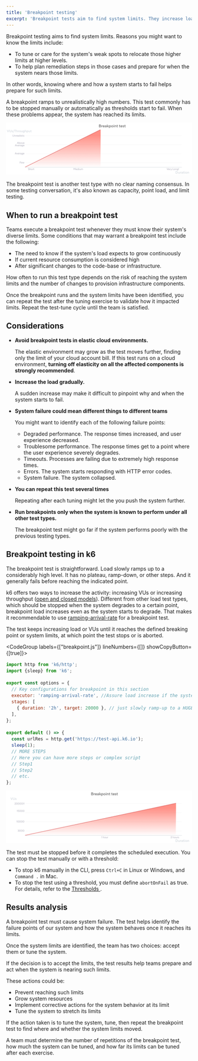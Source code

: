 ```yaml
---
title: 'Breakpoint testing'
excerpt: 'Breakpoint tests aim to find system limits. They increase load until the system fails.'
---
```


Breakpoint testing aims to find system limits. Reasons you might want to know the limits include: 

* To tune or care for the system's weak spots to relocate those higher limits at higher levels.
* To help plan remediation steps in those cases and prepare for when the system nears those limits.

In other words, knowing where and how a system starts to fail helps prepare for such limits.


A breakpoint ramps to unrealistically high numbers.
This test commonly has to be stopped manually or automatically as thresholds start to fail. When these problems appear, the system has reached its limits.

![Overview of a breakpoint test](images/chart-breakpoint-test-overview.png)

The breakpoint test is another test type with no clear naming consensus.
In some testing conversation, it's also known as capacity, point load, and limit testing.

## When to run a breakpoint test

Teams execute a breakpoint test whenever they must know their system's diverse limits. Some conditions that may warrant a breakpoint test include the following:

* The need to know if the system's load expects to grow continuously
* If current resource consumption is considered high
* After significant changes to the code-base or infrastructure.

How often to run this test type depends on the risk of reaching the system limits and the number of changes to provision infrastructure components.

Once the breakpoint runs and the system limits have been identified, you can repeat the test after the tuning exercise to validate how it impacted limits. Repeat the test-tune cycle until the team is satisfied.

## Considerations

* **Avoid breakpoint tests in elastic cloud environments.**

    The elastic environment may grow as the test moves further, finding only the limit of your cloud account bill. If this test runs on a cloud environment, **turning off elasticity on all the affected components is strongly recommended**.
* **Increase the load gradually.**

  A sudden increase may make it difficult to pinpoint why and when the system starts to fail.
  
* **System failure could mean different things to different teams**

    You might want to identify each of the following failure points:
    * Degraded performance. The response times increased, and user experience decreased.
    * Troublesome performance. The response times get to a point where the user experience severely degrades.
    * Timeouts. Processes are failing due to extremely high response times.
    * Errors. The system starts responding with HTTP error codes.
    * System failure. The system collapsed.
    
* **You can repeat this test several times**

    Repeating after each tuning might let the you push the system further.

* **Run breakpoints only when the system is known to perform under all other test types.**

  The breakpoint test might go far if the system performs poorly with the previous testing types.

## Breakpoint testing in k6

The breakpoint test is straightforward. Load slowly ramps up to a considerably high level.
It has no plateau, ramp-down, or other steps. And it generally fails before reaching the indicated point.

k6 offers two ways to increase the activity: increasing VUs or increasing throughput ([open and closed models](/using-k6/scenarios/concepts/open-vs-closed/)).
Different from other load test types, which should be stopped when the system degrades to a certain point, breakpoint load increases even as the system starts to degrade.
That makes it recommendable to use [ramping-arrival-rate](/using-k6/scenarios/executors/ramping-arrival-rate/) for a breakpoint test.

The test keeps increasing load or VUs until it reaches the defined breaking point or system limits, at which point the test stops or is aborted.

<CodeGroup labels={["breakpoint.js"]} lineNumbers={[]} showCopyButton={[true]}>

```javascript
import http from 'k6/http';
import {sleep} from 'k6';

export const options = {
  // Key configurations for breakpoint in this section
  executor: 'ramping-arrival-rate', //Assure load increase if the system slows
  stages: [
    { duration: '2h', target: 20000 }, // just slowly ramp-up to a HUGE load
  ],
};

export default () => {
  const urlRes = http.get('https://test-api.k6.io');
  sleep(1);
  // MORE STEPS
  // Here you can have more steps or complex script
  // Step1
  // Step2
  // etc.
};
```

</CodeGroup>

![The shape of the breakpoint test as configured in the preceding script](images/chart-breakpoint-test-k6-script-example.png)

The test must be stopped before it completes the scheduled execution.
You can stop the test manually or with a threshold:
- To stop k6 manually in the CLI, press `Ctrl+C` in Linux or Windows, and `Command .` in Mac.
- To stop the test using a threshold, you must define `abortOnFail` as true.
For details, refer to the [Thresholds ](https://k6.io/docs/using-k6/thresholds/).

## Results analysis

A breakpoint test must cause system failure.
The test helps identify the failure points of our system and how the system behaves once it reaches its limits.

Once the system limits are identified, the team has two choices: accept them or tune the system.

If the decision is to accept the limits, the test results help teams prepare and act when the system is nearing such limits. 

These actions could be:

* Prevent reaching such limits
* Grow system resources
* Implement corrective actions for the system behavior at its limit
* Tune the system to stretch its limits

If the action taken is to tune the system, tune, then repeat the breakpoint test to find where and whether the system limits moved.

A team must determine the number of repetitions of the breakpoint test, how much the system can be tuned, and how far its limits can be tuned after each exercise.

